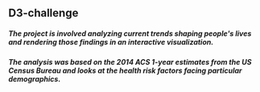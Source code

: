 ## D3-challenge
##### The project is involved analyzing current trends shaping people's lives and rendering those findings in an interactive visualization.
##### The analysis was based on the 2014 ACS 1-year estimates from the US Census Bureau and looks at the health risk factors facing particular demographics.
